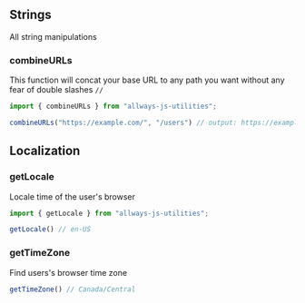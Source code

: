 ## Strings

All string manipulations

### combineURLs
 This function will concat your base URL to any path you want without any fear of double slashes `//`

 ```javascript
 import { combineURLs } from "allways-js-utilities";

 combineURLs("https://example.com/", "/users") // output: https://example.com/users

 ```
## Localization

 ### getLocale

 Locale time of the user's browser

 ```javascript
 import { getLocale } from "allways-js-utilities";

 getLocale() // en-US

 ```


 ### getTimeZone

 Find users's browser time zone

 ```javascript
 getTimeZone() // Canada/Central
 ```